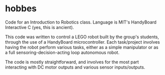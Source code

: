 # hobbes

Code for an Introduction to Robotics class. Language is MIT's HandyBoard Interactive C (yes, this is ancient).

This code was written to control a LEGO robot built by the group's students,
through the use of a HandyBoard microcontroller. Each task/project involves
having the robot perform various tasks, either as a simple manipulator or as
a full sensoring-decision-acting loop autonomous robot.

The code is mostly straightforward, and involves for the most part interacting
with DC motor outputs and various sensor inputs/outputs.
